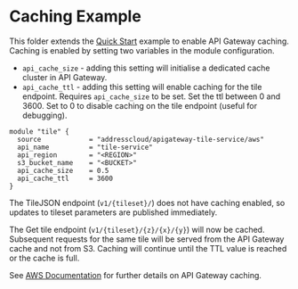 # Caching Example

This folder extends the [Quick Start]('../quickstart') example to enable API Gateway caching. Caching is enabled by setting two variables in the module configuration. 

* `api_cache_size` - adding this setting will initialise a dedicated cache cluster in API Gateway.
* `api_cache_ttl` - adding this setting will enable caching for the tile endpoint. Requires `api_cache_size` to be set. Set the ttl between 0 and 3600. Set to 0 to disable caching on the tile endpoint (useful for debugging).

```hcl
module "tile" {
  source            = "addresscloud/apigateway-tile-service/aws"
  api_name          = "tile-service"
  api_region        = "<REGION>"
  s3_bucket_name    = "<BUCKET>"
  api_cache_size    = 0.5
  api_cache_ttl     = 3600
}
```

The TileJSON endpoint (`v1/{tileset}/`) does not have caching enabled, so updates to tileset parameters are published immediately.

The Get tile endpoint (`v1/{tileset}/{z}/{x}/{y}`) will now be cached. Subsequent requests for the same tile will be served from the API Gateway cache and not from S3. Caching will continue until the TTL value is reached or the cache is full.

See [AWS Documentation](https://docs.aws.amazon.com/apigateway/latest/developerguide/api-gateway-caching.html) for further details on API Gateway caching.
